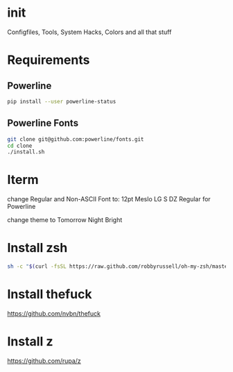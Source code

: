 init
====

Configfiles, Tools, System Hacks, Colors and all that stuff


# Requirements
## Powerline
```sh
pip install --user powerline-status
```

## Powerline Fonts
```sh
git clone git@github.com:powerline/fonts.git
cd clone
./install.sh
```


# Iterm

change Regular and Non-ASCII Font to:
12pt Meslo LG S DZ Regular for Powerline

change theme to Tomorrow Night Bright


# Install zsh
```sh
sh -c "$(curl -fsSL https://raw.github.com/robbyrussell/oh-my-zsh/master/tools/install.sh)"
```

# Install thefuck
https://github.com/nvbn/thefuck

# Install z
https://github.com/rupa/z
